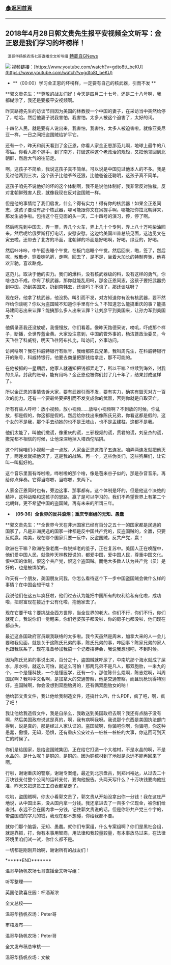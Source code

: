 ###  [:house:返回首頁](https://github.com/ourhimalayas/txt)
---


## 2018年4月28日郭文贵先生报平安视频全文听写：金正恩是我们学习的坏榜样！
` 温哥华扬帆农场七哥直播全文听写组` [轉載自GNews](https://gnews.org/zh-hans/1559728/)

![](https://assets.gnews.org/wp-content/uploads/2021/09/Screen-Shot-2021-09-27-at-9.00.48-PM.png)
视频链接：[https://www.youtube.com/watch?v=gdto8t\_beKU](https://www.youtube.com/watch?v=gdto8t_beKU)

- **（00:00）学习金正恩的坏榜样，一定要有自己的核武器，引而不发 **


**郭文贵先生：**尊敬的战友们好！今天是四月二十七号，还是二十八号啊，我都糊涂了，我还是要报平安视频啊。

昨天路德先生的访谈节目因为美国的林教授一个中国的妻子，在采访当中突然给停了，哈哈。然后他妻子说我害怕，我害怕。太多人被这个迫害了，太好的词。

十四亿人民，就是要有人说出来，我害怕，我害怕，太多人被迫害啦。就像亚美尼亚一样，一日之间把盗国贼给铲平它。

还有一个，昨天和前天看到了金正恩，你看人家金正恩那范儿啊，地球上最牛的八零后。你看人那个握手，到了南方，打破这种这个老政治的规矩，又把他领回到北朝鲜，然后大气的往前走。

啊，这孩子不简单，我说这孩子真不简单。可以说是中国见过他本人的不多。我是见过他两到三次，这个孩子比他爷爷还狠，比他爸爸还聪明，这孩子真不简单。

这孩子咱先不说他好的坏的这个体制啊，我不是说他体制好，我非常反对独裁，反对北朝鲜残害人民，就像我现在反对盗国贼一样。

但是他的事情给了我们启发，什么？得有实力！得有你的核武器！如果金正恩同志，这孩子要没有那个核武器，哪可能跟你文在寅握手啊，哪能把你拉北朝鲜来，那发生战争啦。包括这个在见面的头一天，二十四号的演习，停，停了啊。

然后呢先到中国去，弄一票，弄几个火车，弄上几十个专列，弄上八十万吨柴油回来。然后呢给俄罗斯打打电话，安慰安慰。这边给美国川普总统见面，这边见文在寅去啦，还带去了北方的冷面，北朝鲜的冷面是好喝啊，好喝，绿豆的，好喝。

然后咔咔咔，中午回去睡个午觉，在板门店睡个午觉。然后回来，啪，签了，然后呢，散散步，穿着喇叭裤，走啊，回去了，是不是，坐着大加长的特制奔驰，他喜欢奔驰，喜欢路虎。

这范儿，取决于他的实力。我们的爆料，没有核武器级的料，没有这样的勇气，你啥也办不成。你有了核武器，那你就能乱用吗，那金正恩同志，这孩子要把武器扔到中国，扔到美国来，扔到南韩去，还谈吗？不谈了，那还谈啥呀？

现在好，他拿了核武器，他没扔，叫引而不发，对方知道你有没有核武器，要不然咋给你谈呢？你以为盗国贼不知道你手里有什么？不知道怎么能搞重庆的事？能搞马建同志出来认罪？能搞那么多人出来认罪？让刘彦平到美国来，让孙力军到美国来？

他俩录音我还没放呢，我慢慢放，你们看着。像昨天路德采访，嗙叽，吓成那个样子，断播，全世界蓝金黄。大家没注意到，中国的管外事的，杨洁篪政治委员，今天飞往了科威特，明天飞往阿布扎比，叫访问，外事访问。

访问啥啊？我在科威特银行有账号，我给那陈氏兄弟，我叫周先生，在科威特银行开的账号，科威特银行。他要去商量把那钱给拿走，那不可能的。

在他被抓的一星期后，他家人就通知把钱都弄走了，所以干嘛？继续到海外，封我的关系，封我的账号，能有用吗？金正恩也被你们封了几十年了，结果封成这样了。

所以金正恩的事情告诉大家，要有武器引而不发，要有实力，确实有毁灭对方一百次的能力。还有一个要最终要把引而不发变成你的武器，否则你就是自取灭亡。

所有有些人呼吁：放小视频，放小视频……放啥小视频啊？不到放的时候，你乱放，都是假的，你这都是假的。然后给你找出来像陈氏兄弟，你看这都是假的，这个女的不是我，那个手去动她的也不是王岐山，也不是孟建柱，这都不是我。

他们太能了，叫他们撒谎，像重庆的谎，三邪视频的谎，贯君的谎，刘呈杰的谎，撒完都不相信的时候，让他深深地掉入塔西佗陷阱。

这个时候咱们小视频一点一点放，人家金正恩这孩子五连发。咱弄两连发就把他灭了，两连发就把他灭了，这是我的战略。再一个，这些伪类们，这些狗屎们，让它叫一叫挺好的。

这个音乐里面有哗啦啦，哗啦啦的那个啥，像是苞米谷子似的，那是杂音音乐，再给你点伴奏。它得当啷啷，当啷啷，来两下。

人家金正恩同时也有，旁边这事、那事都有。这个体制是坏的，但是他这个决绝的精神，这种战略和这孩子的思路，赢了是可以学习的。我们不希望世界上有第二个北朝鲜，更不希望中国的盗国贼，再有未来的所谓三年。

- **（05:36）全世界的反共浪潮；重庆专案组的无知、愚蠢**


**郭文贵先生：**全世界今天在非洲国家已经有百分之五十一的国家都是民选的国家了，凡是非洲民选的国家一律都是反中国共产党的，反盗国贼的，全赢，只要反就赢。南美，现在哪个国家只要一反中，反盗国贼，反共产党，赢！

欧洲在干嘛？欧洲在像老鹰一样脱掉老的茧子，正在复苏中。美国人正在唤醒中，他们爱中国人民，就像昨天林教授说的，都爱中国，爱中国人民，尊重中国文化。恨中国的体制，恨这个共产党，恨这个盗国贼。而绝大多数人认为共产党（员）是好的，也是被绑架的。

昨天有一个朋友，美国朋友问我，你怎么看待这个下一步中国盗国贼会做什么样的事情？在中国会想干啥？

我说他们在这五年疯狂啦，他们过去认为能把中国所有的权利给私有化啦，成功啦，把财富现在接近于公有化啦，抱他家去了。

现在它要干啥？要挑战全西方世界，当全世界的老大。你们不行，你们不行，你们就死亡，我说你们一觉醒来，你们老婆孩子都没啦，你的房子也都没啦，他们现在都点头。

最近这各国政府官员跟我联络的太多啦。我今天虽然是周末，加拿大来的人一会儿要和我见面，就是关于这陈氏兄弟的事，陈氏兄弟的事，咋回事？陈家兄弟的家人也跟我联系了，现在准备参加我搞一个记者招待会，我说我想想吧，不到时候。

因为陈氏兄弟的事说出来，百分之十，盗国贼就吓尿了，中南坑那个海水就成了屎水，尿水啦，就这么可怕，就这么可怕！那两兄弟不是凡人，那双胞胎，一米九的个，一个是懂科技，一个是懂医学，还有一个，那位陈什么煜啊，陈志煜啊，叫周国民啊？我叫中文名啊，是加拿大的交通警察，他是交通警察，而且玩枪玩得特别好。盗国贼啊，你会没想到双胞胎男的，还有俩双胞胎女的呐！

他给郭文贵文件，我让他给我制造文件，还搞什么PI，什么PDF，疯了吧，啊，疯了吧！

我让他给我造假文件，我是自杀么，我敢送到美国政府去啊？我还有点脑子没有啊，然后美国政府说这是真的，啊，我有病啊我呀。我说那个东西是美国执法部门得到，说是真的，那是经过人家认证的。盗国贼啊，你骗吧你啊，你骗吧，你这种愚蠢，傲慢，无知，恐惧，还有重庆公安过去一桩桩一桩桩的大事，你这回可到灭亡的时候了。

你们是给国家，是给盗国贼集团，正在给它打造一个大棺材，不是水晶的啊，不是水晶的。是什么呢？是铜的，是铜的。因为铜棺材到了地狱是永远不能再回来了啊。

行啦，谢谢重庆的警察，谢谢专案组，最近到北京盘古，到郑州裕达，从过去二十万块钱支付整个公司的运转支付，要向他报告。头两天写什么？十万块钱要向他批准，昨天又把这员工工资表都拿走了。

哎哟，盗国贼啊，你太小看郭文贵了，郭文贵从开始没拿出你一分钱！我在这庄严地说，从中国出来，没从国内拿一分钱。我还拿进去了一百多个亿现金，被你们给查封。永远不会在国内拿一分钱，记住郭文贵说的话。但是你带共产党三个字的，带盗国贼的字儿的钱，我现在都不想碰，你给我都不要。

就你们那个脑袋，无知、愚蠢。就你们专案组，什么专案组啊？你们是黑社会组，就是靠抓，打，你有本事用智商，用法律和我较量较量，有本事放马过来，在法律环境里咱们试一试，你什么都不是。

一切都是刚刚开始啊，谢谢所有的战友们！

\*\*\*\*\*\*END\*\*\*\*\*\*\*

温哥华扬帆农场七哥直播全文听写组：

听写整理——

英国伦敦喜庄园：杯酒渐浓

全文总校——

温哥华扬帆农场：Peter哥

审核发布——

温哥华扬帆农场：Peter哥

全文发布稿总审核——

温哥华扬帆农场：文敏
